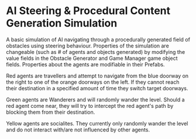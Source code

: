 # AI Steering & Procedural Content Generation Simulation

A basic simulation of AI navigating through a procedurally generated field of obstacles using steering behaviour. Properties of the simulation are changeable (such as # of agents and objects generated) by modifying the value fields in the Obstacle Generator and Game Manager game object fields. Properties about the agents are modifiable in their Prefabs.

Red agents are travellers and attempt to navigate from the blue doorway on the right to one of the orange doorways on the left. If they cannot reach their destination in a specified amount of time they switch target doorways.

Green agents are Wanderers and will randomly wander the level. Should a red agent come near, they will try to intercept the red agent's path by blocking them from their destination.

Yellow agents are socialites. They currently only randomly wander the level and do not interact with/are not influenced by other agents.
